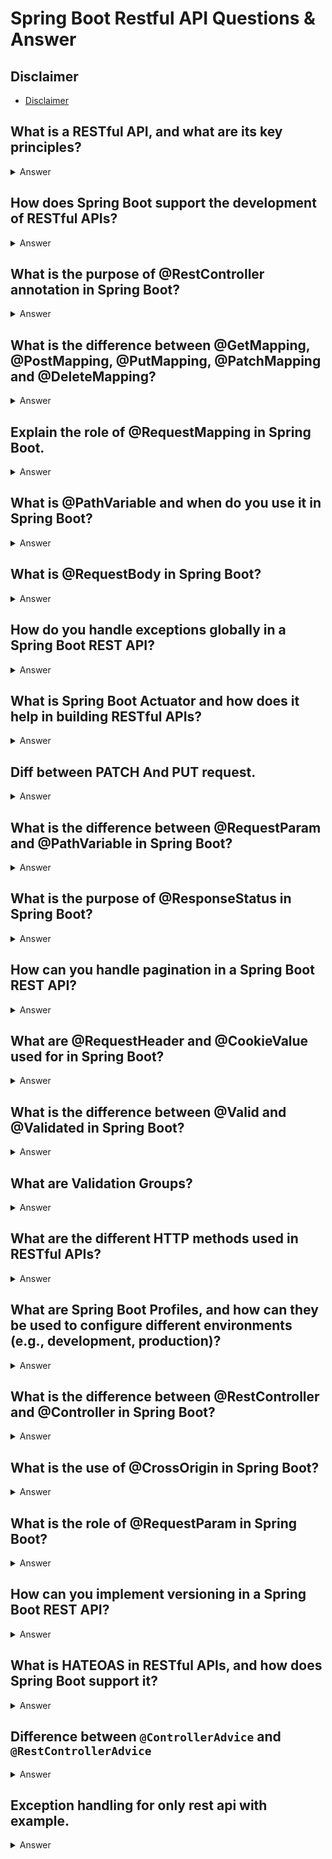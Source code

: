 # Spring Boot Restful API Questions & Answer

## Disclaimer
- [Disclaimer](disclaimer-qa.md)

## What is a RESTful API, and what are its key principles?
<details>
<summary>Answer</summary>

- A RESTful API (Representational State Transfer) is an architectural style for building web services that are lightweight, stateless, and can communicate over HTTP. 
- The key principles of RESTful APIs include:
  - Statelessness: Every request from the client to the server must contain all the information needed to understand and process the request. The server should not store anything about the client's state between requests.
  - Client-Server Architecture: The client and server operate independently. The client is responsible for the user interface, while the server manages data storage and logic.
  - Uniform Interface: A consistent and standardized way of interacting with resources, typically through HTTP methods (GET, POST, PUT, DELETE).
  - Representation: Resources (data entities) are represented in a format like JSON or XML.
  - Cacheability: Responses must explicitly define if they are cacheable or not, helping improve performance.
  - Layered System: A system can be composed of multiple layers, each responsible for a different aspect, such as security, load balancing, etc.

</details>

##  How does Spring Boot support the development of RESTful APIs?
<details>
<summary>Answer</summary>

- Spring Boot simplifies the development of RESTful APIs by providing a pre-configured environment with the following features:
  - Embedded Servers: Spring Boot supports embedded web servers like Tomcat, Jetty, and Undertow, so you don't need to configure an external server for running your APIs.
  - Spring Web Dependency: The spring-boot-starter-web dependency includes all the necessary libraries (like Spring MVC, Jackson, etc.) for building RESTful APIs.
  - Simplified Configuration: Spring Boot offers default configurations, reducing boilerplate code and setup.
  - REST Annotations: Annotations such as @RestController, @RequestMapping, @GetMapping, @PostMapping, etc., make it easy to define routes and map HTTP methods to Java methods.
  - Automatic JSON/XML Conversion: With Spring Boot, response objects are automatically converted to JSON (or XML) using libraries like Jackson, eliminating the need for manual serialization.
  - Built-in Error Handling: Spring Boot provides comprehensive error handling and exception handling using @ControllerAdvice or @ExceptionHandler.

</details>

## What is the purpose of @RestController annotation in Spring Boot?
<details>
<summary>Answer</summary>

- @RestController is a convenience annotation in Spring Boot that combines @Controller and @ResponseBody. 
- It indicates that the class is a RESTful web service controller, where methods will return data directly to the client (usually in JSON format) instead of rendering a view.

- @Controller is used to mark a class as a Spring MVC controller that can handle HTTP requests.
- @ResponseBody tells Spring that the return value of methods should be serialized directly into the HTTP response body.


- Using @RestController simplifies the development of REST APIs, as you don't need to manually annotate each method with @ResponseBody.

Example:

```java
@RestController
@RequestMapping("/api/products")
public class ProductController {
    @GetMapping
    public List<Product> getAllProducts() {
        return productService.getAllProducts();
    }
}

```
</details>

## What is the difference between @GetMapping, @PostMapping, @PutMapping, @PatchMapping and @DeleteMapping?
<details>
<summary>Answer</summary>

- These are convenience annotations in Spring Boot that map HTTP requests to Java methods for CRUD (Create, Read, Update, Delete) operations:

- @GetMapping: Used to handle HTTP GET requests. It is typically used for retrieving resources or data.

```java
@GetMapping("/users/{id}")
public User getUser(@PathVariable Long id) {
    return userService.getUser(id);
}

```

- @PostMapping: Used to handle HTTP POST requests. It is typically used for creating new resources.

```java
@PostMapping("/users")
public User createUser(@RequestBody User user) {
    return userService.createUser(user);
}

```

- @PutMapping: Used to handle HTTP PUT requests. It is typically used for updating an existing resource.

```java
@PutMapping("/users/{id}")
public User updateUser(@PathVariable Long id, @RequestBody User user) {
    return userService.updateUser(id, user);
}

```

- @DeleteMapping: Used to handle HTTP DELETE requests. It is typically used for deleting resources.

```java
@DeleteMapping("/users/{id}")
public void deleteUser(@PathVariable Long id) {
    userService.deleteUser(id);
}

```

- @PatchMapping is used to handle HTTP PATCH requests, which are used for partial updates to an existing resource. This means you are sending a request with only the data that needs to be modified, not the entire resource.

```java
@PatchMapping("/users/{id}")
public User updateUser(@PathVariable Long id, @RequestBody Map<String, Object> updates) {
    return userService.updateUser(id, updates);  // Only update the fields sent in the request
}

```

</details>

##  Explain the role of @RequestMapping in Spring Boot.
<details>
<summary>Answer</summary>

- @RequestMapping is a versatile annotation used to map HTTP requests to Java methods in a controller. 
- It can be used to specify the HTTP method (GET, POST, PUT, DELETE, etc.), the URL path, and additional parameters such as headers or request parameters.

```java
@RequestMapping(value = "/users", method = RequestMethod.GET)
public List<User> getUsers() {
    return userService.getAllUsers();
}

```

- While @RequestMapping is powerful, Spring 4 introduced more specialized annotations like @GetMapping, @PostMapping, etc., to make code more readable and concise.

</details>

## What is @PathVariable and when do you use it in Spring Boot?
<details>
<summary>Answer</summary>

- @PathVariable is used to extract values from the URI path in a RESTful API request.
- It is commonly used in dynamic URLs to map parts of the URL to method parameters.

```java
@GetMapping("/users/{id}")
public User getUser(@PathVariable Long id) {
    return userService.getUser(id);
}

```

- In the above example, id is a path variable, and the value for id will be extracted from the URL.

</details>

## What is @RequestBody in Spring Boot?
<details>
<summary>Answer</summary>

- @RequestBody is used to bind the incoming HTTP request body to a method parameter in a Spring controller. 
- It's typically used for HTTP methods like POST and PUT, where you send data to the server in the request body (e.g., JSON, XML).

```java
@PostMapping("/users")
public User createUser(@RequestBody User user) {
    return userService.createUser(user);
}

```

- In this case, the user object is populated with the data from the request body, usually in JSON format, and passed to the method.

</details>


## How do you handle exceptions globally in a Spring Boot REST API?
<details>
<summary>Answer</summary>

-  In Spring Boot, you can handle exceptions globally using @ControllerAdvice or @ExceptionHandler. 
- This approach allows you to centralize the error-handling logic, making your API more consistent.

Example using @ControllerAdvice:

```java
@ControllerAdvice
public class GlobalExceptionHandler {
    
    @ExceptionHandler(ResourceNotFoundException.class)
    public ResponseEntity<ErrorResponse> handleResourceNotFound(ResourceNotFoundException ex) {
        ErrorResponse errorResponse = new ErrorResponse("Resource not found", ex.getMessage());
        return new ResponseEntity<>(errorResponse, HttpStatus.NOT_FOUND);
    }
    
    @ExceptionHandler(Exception.class)
    public ResponseEntity<ErrorResponse> handleGenericException(Exception ex) {
        ErrorResponse errorResponse = new ErrorResponse("Internal server error", ex.getMessage());
        return new ResponseEntity<>(errorResponse, HttpStatus.INTERNAL_SERVER_ERROR);
    }
}

```

- In this example, exceptions are handled globally, and an appropriate error response is returned.

</details>


## What is Spring Boot Actuator and how does it help in building RESTful APIs?
<details>
<summary>Answer</summary>

- Spring Boot Actuator is a set of built-in production-ready features that help monitor and manage Spring Boot applications. 
- It provides endpoints that can be used to get details about your application's health, metrics, environment, and other useful information.
- Some commonly used actuator endpoints:
  - /actuator/health: Provides the health status of your application.
  - /actuator/metrics: Provides metrics about the application (e.g., memory usage, active threads).
  - /actuator/env: Shows environment properties.

To enable Actuator, you can add the dependency spring-boot-starter-actuator to your pom.xml or build.gradle.

</details>

## Diff between PATCH And PUT request.
<details>
<summary>Answer</summary>

| **Aspect**           | **PUT** (`@PutMapping`)                               | **PATCH** (`@PatchMapping`)                              |
|----------------------|-------------------------------------------------------|---------------------------------------------------------|
| **Purpose**           | Update the entire resource (complete replacement)      | Update part of the resource (partial update)             |
| **Request Body**      | The client sends the full updated resource (overwrites the existing one) | The client sends only the fields that need to be updated |
| **Idempotency**       | Idempotent (same request gives the same result)        | Not necessarily idempotent (depending on the implementation) |
| **Use Case**          | Use when the entire resource is being updated (e.g., updating all fields of a `User`) | Use when only a part of the resource needs to be updated (e.g., updating a `User`'s `email`) |
| **Example**           | Replacing the whole user object with a new one         | Updating just the `email` field of a user object        |


</details>

## What is the difference between @RequestParam and @PathVariable in Spring Boot?
<details>
<summary>Answer</summary>

- @RequestParam is used to extract query parameters from the URL, typically for optional parameters. It is often used in cases where the parameters are part of the query string (e.g., ?name=John&age=30).

```java
@GetMapping("/users")
public List<User> getUsers(@RequestParam String name, @RequestParam int age) {
    return userService.getUsersByNameAndAge(name, age);
}

```
URL: /users?name=John&age=30

- @PathVariable is used to extract variables from the URI path. It is typically used when the parameter is part of the URL itself, not as a query string.

```java
@GetMapping("/users/{id}")
public User getUser(@PathVariable Long id) {
    return userService.getUserById(id);
}

```
URL: /users/1

</details>


## What is the purpose of @ResponseStatus in Spring Boot?
<details>
<summary>Answer</summary>

- The @ResponseStatus annotation is used to set the HTTP status code for a response. 
- It can be applied to a controller method or exception handler to indicate the status code that should be returned with the response.

For controller methods: You can use it to set a default response status for a method.

```java
@ResponseStatus(HttpStatus.CREATED)
@PostMapping("/users")
public User createUser(@RequestBody User user) {
    return userService.createUser(user);
}

```

- For exception handling: It can be used on custom exceptions to indicate the HTTP status code that should be returned when the exception is thrown.

```java
@ResponseStatus(HttpStatus.NOT_FOUND)
public class ResourceNotFoundException extends RuntimeException {
    public ResourceNotFoundException(String message) {
        super(message);
    }
}

```
- In this example, when a ResourceNotFoundException is thrown, Spring will automatically return a 404 Not Found response.

</details>

## How can you handle pagination in a Spring Boot REST API?
<details>
<summary>Answer</summary>

- Spring Data provides a very easy way to implement pagination with the Pageable interface. 
- It allows you to retrieve a subset of results from a potentially large dataset in a RESTful API.

Here’s how you can implement pagination:

- Controller Layer: You can accept Pageable as a parameter in your controller method, which Spring will automatically convert from query parameters (e.g., page, size).

```java
@GetMapping("/users")
public Page<User> getUsers(Pageable pageable) {
    return userService.getUsers(pageable);
}

```

- Service Layer: In the service layer, you can pass the Pageable object to a repository that extends PagingAndSortingRepository.

```java
public Page<User> getUsers(Pageable pageable) {
    return userRepository.findAll(pageable);
}

```

Request: For pagination, clients can make a request with query parameters like ?page=0&size=10 to get the first 10 users.

</details>


## What are @RequestHeader and @CookieValue used for in Spring Boot?
<details>
<summary>Answer</summary>

- @RequestHeader: This annotation is used to bind HTTP request headers to method parameters in a controller. You can use it to access any custom header passed in the HTTP request.

Example:

```java
@GetMapping("/users")
public List<User> getUsers(@RequestHeader("Authorization") String authorizationToken) {
    return userService.getUsers(authorizationToken);
}

```
In this example, the Authorization header is extracted and passed to the method.

- @CookieValue: This annotation is used to bind cookie values to method parameters. It is useful when you need to access cookies sent by the client.

```java
@GetMapping("/dashboard")
public String getDashboard(@CookieValue("user_id") String userId) {
    return dashboardService.getDashboard(userId);
}

```

- In this example, the user_id cookie value is extracted and passed to the method.

</details>

##  What is the difference between @Valid and @Validated in Spring Boot?
<details>
<summary>Answer</summary>

- @Valid: It is a Java Bean validation annotation used to validate the properties of a class. 
- It is provided by the JSR-303 (Bean Validation) specification, and it is typically used on method parameters, fields, or class-level annotations.

Example:
```java
@PostMapping("/users")
public User createUser(@Valid @RequestBody User user) {
    return userService.createUser(user);
}

```

- @Validated: It is a Spring-specific annotation that extends @Valid but allows for the use of validation groups. 
- It can be used to validate different groups of constraints, which is particularly useful in cases where you have different validation requirements for different scenarios.


```java
@PostMapping("/users")
public User createUser(@Validated(Create.class) @RequestBody User user) {
    return userService.createUser(user);
}

```

**In summary:**
- @Valid is part of the JSR-303 specification and is often used for simple validation.
- @Validated allows for more advanced validation capabilities, such as validation groups.

</details>


## What are Validation Groups?
<details>
<summary>Answer</summary>

- Validation Groups are used to validate subsets of constraints on a class. You can define groups like Create, Update, Delete, and apply them to specific validation rules on an entity.
- This is especially useful when you have different requirements for the same object in different scenarios. For example:
- When creating a new user, you may want to ensure the name field is not null.
- When updating a user, you may not need to check the name field, but you might want to validate the email field.

**How does @Validated work with validation groups?**

- To use validation groups, you first define group interfaces, then specify those groups on the relevant constraints. For instance:

```java
public interface Create { }
public interface Update { }

```

- Then, in your entity class (e.g., User), you can apply different validation groups like this:

```java
public class User {

    @NotNull(groups = Create.class)
    private String name;

    @Email(groups = {Create.class, Update.class})
    private String email;

    // other fields, getters, setters...
}

```
In the above example:
- The name field is validated only in the context of Create operations.
- The email field is validated in both Create and Update operations.

Using @Validated with Validation Groups in Controllers
Now, when you use @Validated in your controller, you can specify the validation group to apply:
 
```java
@PostMapping("/users")
public User createUser(@Validated(Create.class) @RequestBody User user) {
    return userService.createUser(user);  // This will validate the user according to the 'Create' group
}

@PutMapping("/users/{id}")
public User updateUser(@Validated(Update.class) @RequestBody User user) {
    return userService.updateUser(user);  // This will validate the user according to the 'Update' group
}

```

In the above example:
- The createUser method triggers validation of the User object according to the Create validation group.
- The updateUser method triggers validation according to the Update validation group.


**Summary **
- @Validated: Provides more advanced validation options, especially when working with validation groups. It allows you to apply different validation rules based on the operation or scenario.
- @Valid: Used for simple validation with no group differentiation. All validation constraints are checked.

```java
@PutMapping("/users/{id}")
public User updateUser(@Validated @RequestBody User user) {
    return userService.updateUser(user);
}

```

- - In this case, @Validated is applied to the user object. Since no specific validation group is passed, it will validate all constraints on the User object (similar to @Valid).

</details>

## What are the different HTTP methods used in RESTful APIs?
<details>
<summary>Answer</summary>

- The most commonly used HTTP methods in RESTful APIs are:
  - GET: Retrieves data from the server (read-only, no side effects).
  - POST: Submits data to the server (used for creating resources).
  - PUT: Updates a resource with the data provided (typically used for full updates).
  - PATCH: Partially updates a resource (only updates the fields provided).
  - DELETE: Removes a resource from the server.
  - HEAD: Similar to GET but only retrieves the headers, not the body.
  - OPTIONS: Describes the communication options for the target resource (like allowed HTTP methods).

</details>


## What are Spring Boot Profiles, and how can they be used to configure different environments (e.g., development, production)?
<details>
<summary>Answer</summary>

- Spring Boot Profiles are used to define different configuration settings for different environments. 
- A profile is a way to isolate configuration properties and beans for different environments, like dev, prod, or test.
- Spring Boot allows you to specify which profile is active using the spring.profiles.active property.

- To specify the active profile, you can either:
```properties
spring.profiles.active=dev

```
Or specify it as a command-line argument:

```shell
java -jar myapp.jar --spring.profiles.active=prod

```
</details>


## What is the difference between @RestController and @Controller in Spring Boot?
<details>
<summary>Answer</summary>

- @Controller: A traditional Spring annotation used for web applications that returns views (HTML, JSP, etc.). It is typically used with @ResponseBody to return JSON or XML, but it is not automatically included.

```java
@Controller
public class UserController {
    @RequestMapping("/users")
    public String getUsers(Model model) {
        model.addAttribute("users", userService.getUsers());
        return "usersView"; // returns a view name (e.g., users.jsp)
    }
}

```

- @RestController: A convenience annotation that combines @Controller and @ResponseBody. It is used in RESTful APIs, and all methods in a @RestController are implicitly annotated with @ResponseBody, meaning that the return values are directly written to the HTTP response body (usually in JSON format).

```java
@RestController
public class UserController {
    @GetMapping("/users")
    public List<User> getUsers() {
        return userService.getUsers();
    }
}

```

**In summary:**
- @Controller is for traditional web applications.
- @RestController is for REST APIs, where the data is directly returned in the response body.

</details>


## What is the use of @CrossOrigin in Spring Boot?
<details>
<summary>Answer</summary>

-  @CrossOrigin is an annotation in Spring Boot that enables Cross-Origin Resource Sharing (CORS) support for your RESTful APIs. 
- CORS is a mechanism that allows web browsers to make requests to domains other than the one that served the original web page.

- By default, web browsers block such cross-origin requests for security reasons. 
- The @CrossOrigin annotation enables you to specify which domains can access your REST API and what HTTP methods are allowed.

```java
@RestController
@CrossOrigin(origins = "http://example.com")
public class UserController {
    
    @GetMapping("/users")
    public List<User> getUsers() {
        return userService.getUsers();
    }
}

```
- In this example, the @CrossOrigin annotation allows requests from http://example.com to access the /users endpoint.

</details>

##  What is the role of @RequestParam in Spring Boot?
<details>
<summary>Answer</summary>

- @RequestParam is used to extract query parameters from the URL of an HTTP request. 
- These parameters are typically sent in the URL after the ? symbol, and can be used to filter or modify the behavior of your API.

```java
@GetMapping("/users")
public List<User> getUsers(@RequestParam(required = false) String name, 
                           @RequestParam(defaultValue = "0") int page) {
    return userService.findUsersByName(name, page);
}

```

Here:
- If the URL is /users?name=John&page=2, the name and page parameters will be extracted and passed to the getUsers method.
- required = false makes the query parameter optional.
- defaultValue specifies a default value if the parameter is not provided in the request.

</details>


## How can you implement versioning in a Spring Boot REST API?
<details>
<summary>Answer</summary>

- Versioning is important when your API evolves, but you want to ensure that clients using older versions are not broken. 
- Spring Boot supports multiple ways to implement versioning for RESTful APIs:

- URI Path Versioning: The most common method of versioning an API is by including the version number in the URL path.

```java
@GetMapping("/v1/users")
public List<User> getUsersV1() {
    return userService.getAllUsers();
}

@GetMapping("/v2/users")
public List<User> getUsersV2() {
    return userService.getAllUsersV2();
}

```

- Request Parameter Versioning: You can pass the version in the query parameters.

```java
@GetMapping("/users")
public List<User> getUsers(@RequestParam(value = "version", defaultValue = "1") int version) {
    if (version == 1) {
        return userService.getAllUsersV1();
    } else {
        return userService.getAllUsersV2();
    }
}

```

- Header Versioning: You can specify the version in the request header.

```java
@GetMapping("/users")
public List<User> getUsers(@RequestHeader(value = "API-Version", defaultValue = "1") int version) {
    if (version == 1) {
        return userService.getAllUsersV1();
    } else {
        return userService.getAllUsersV2();
    }
}

```
</details>

## What is HATEOAS in RESTful APIs, and how does Spring Boot support it?
<details>
<summary>Answer</summary>

- HATEOAS (Hypermedia As The Engine Of Application State) is a constraint of REST that suggests that, along with the data, the API should provide related actions (links) that a client can follow. 
- These links guide the client on what actions can be performed next, creating a more dynamic and discoverable API.
- In Spring Boot, Spring HATEOAS is a library that provides support for adding hypermedia links to RESTful responses. 
- It helps build APIs where each response contains links to related resources, making it easier for clients to navigate through the API.

```java
@GetMapping("/users/{id}")
public Resource<User> getUser(@PathVariable Long id) {
    User user = userService.getUser(id);
    Resource<User> resource = new Resource<>(user);

    resource.add(linkTo(methodOn(UserController.class).getUser(id)).withSelfRel());
    resource.add(linkTo(methodOn(UserController.class).getAllUsers()).withRel("all-users"));
    
    return resource;
}

```
- In the above example:
  - linkTo(methodOn(...)) is used to create hypermedia links.
  - withSelfRel() adds a link to the resource itself.
  - withRel("all-users") adds a link to get all users.

</details>


## Difference between `@ControllerAdvice` and `@RestControllerAdvice`

<details>
<summary>Answer</summary>

- Both `@ControllerAdvice` and `@RestControllerAdvice` are used for global exception handling in Spring applications. However, they are used in different scenarios based on the type of controller and response format.

Key Differences

| Feature                   | `@ControllerAdvice`                      | `@RestControllerAdvice`                      |
|---------------------------|------------------------------------------|---------------------------------------------|
| **Target**                 | Works with controllers that return views (HTML, JSP, etc.). | Works with REST controllers returning raw data (JSON, XML, etc.). |
| **Response Type**          | Response could be a view (HTML, JSP) or other types. | Response is always written to the response body as JSON or other formats. |
| **`@ResponseBody` Behavior**| Not automatically added; you have to use `@ResponseBody` on methods if needed. | Automatically applies `@ResponseBody` to all handler methods. |
| **Use Case**               | Global exception handling, model attributes, etc., for MVC controllers. | Global exception handling, response customization for REST APIs. |

- When to Use Which?
- **Use `@ControllerAdvice`** if you're building a **traditional Spring MVC application** that returns views (HTML, JSP, etc.) and you want global exception handling, model attributes, etc.
- **Use `@RestControllerAdvice`** if you're building a **RESTful API** where controllers return JSON or XML responses. It simplifies the creation of global exception handlers and ensures responses are automatically formatted in the desired way (usually JSON).


Summary:
- **`@ControllerAdvice`**: Ideal for traditional Spring MVC applications that deal with views, typically used for handling exceptions and adding global model attributes.
- **`@RestControllerAdvice`**: Specifically tailored for REST APIs that return JSON or similar data formats, combining the functionality of `@ControllerAdvice` with `@ResponseBody` automatically applied to all methods.

</details>
 

## Exception handling for only rest api with example.
<details>
<summary>Answer</summary>

- Steps to Implement Exception Handling with @RestControllerAdvice:
  - Create a custom exception class.
  - Define a global exception handler using @RestControllerAdvice.
  - Return a meaningful JSON response when an exception occurs.

1. Custom Exception Class
- Let's first create a custom exception class that will be used to represent errors in your application.

```java
package com.example.demo.exception;

public class ResourceNotFoundException extends RuntimeException {

    private String resourceName;
    private String fieldName;
    private Object fieldValue;

    public ResourceNotFoundException(String resourceName, String fieldName, Object fieldValue) {
        super(String.format("%s not found with %s : '%s'", resourceName, fieldName, fieldValue));
        this.resourceName = resourceName;
        this.fieldName = fieldName;
        this.fieldValue = fieldValue;
    }

    public String getResourceName() {
        return resourceName;
    }

    public String getFieldName() {
        return fieldName;
    }

    public Object getFieldValue() {
        return fieldValue;
    }
}

```
In this example, ResourceNotFoundException is a custom exception that could be used when a resource (such as a user or product) is not found by its identifier.

- 2. Define Global Exception Handler Using @RestControllerAdvice


Now, let's create a global exception handler using @RestControllerAdvice to handle this custom exception, as well as any other exceptions in the application.

```java
package com.example.demo.exception;

import org.springframework.http.HttpStatus;
import org.springframework.http.ResponseEntity;
import org.springframework.web.bind.annotation.ExceptionHandler;
import org.springframework.web.bind.annotation.RestControllerAdvice;

import java.util.HashMap;
import java.util.Map;

// This will handle exceptions globally for all @RestController classes
@RestControllerAdvice
public class GlobalExceptionHandler {

    @ExceptionHandler(ResourceNotFoundException.class)
    public ResponseEntity<Map<String, Object>> handleResourceNotFoundException(ResourceNotFoundException ex) {
        // Prepare a response map
        Map<String, Object> response = new HashMap<>();
        response.put("message", ex.getMessage());
        response.put("resourceName", ex.getResourceName());
        response.put("fieldName", ex.getFieldName());
        response.put("fieldValue", ex.getFieldValue());

        // Return a JSON response with 404 NOT FOUND status
        return new ResponseEntity<>(response, HttpStatus.NOT_FOUND);
    }

    // Handle any other uncaught exceptions globally
    @ExceptionHandler(Exception.class)
    public ResponseEntity<Map<String, String>> handleGlobalException(Exception ex) {
        Map<String, String> response = new HashMap<>();
        response.put("message", ex.getMessage());
        response.put("details", "An unexpected error occurred.");
        
        // Return a generic error response with 500 INTERNAL SERVER ERROR status
        return new ResponseEntity<>(response, HttpStatus.INTERNAL_SERVER_ERROR);
    }
}

```

Where:
- @RestControllerAdvice: This annotation is used to define a global exception handler for all REST controllers. It acts similarly to @ControllerAdvice but is specifically designed for REST APIs.
- @ExceptionHandler: The @ExceptionHandler annotation is used to handle specific exceptions (like ResourceNotFoundException in this case). It catches the exception and sends an appropriate response.
- Response Structure: In the handler, we're returning a Map<String, Object> with the exception message and other details, and Spring Boot automatically converts it to JSON (since @RestControllerAdvice implicitly applies @ResponseBody).


finally Controller Example:
Let's create a simple controller to test this exception handling.

```java
package com.example.demo.controller;

import com.example.demo.exception.ResourceNotFoundException;
import org.springframework.web.bind.annotation.GetMapping;
import org.springframework.web.bind.annotation.PathVariable;
import org.springframework.web.bind.annotation.RestController;

// This is a simple REST controller that will throw an exception when a resource is not found
@RestController
public class ProductController {

  @GetMapping("/products/{id}")
  public String getProduct(@PathVariable("id") Long id) {
    // Simulate a situation where the product is not found
    if (id != 1L) {  // Suppose only the product with ID 1 exists
      throw new ResourceNotFoundException("Product", "id", id);
    }

    return "Product found";
  }
}

```
In this controller, if the id doesn't match 1L, a ResourceNotFoundException is thrown, and it will be handled by the @RestControllerAdvice class we defined earlier.


</details>







